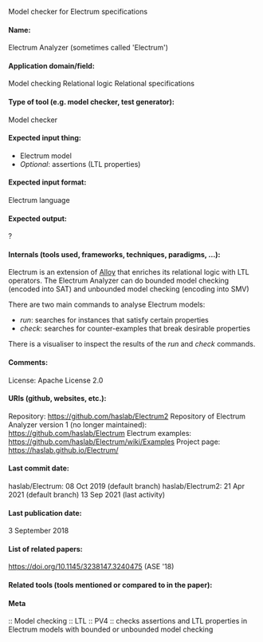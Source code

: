 Model checker for Electrum specifications

#### Name:
Electrum Analyzer (sometimes called 'Electrum')

#### Application domain/field:
Model checking
Relational logic
Relational specifications

#### Type of tool (e.g. model checker, test generator):
Model checker

#### Expected input thing:
- Electrum model
- *Optional*: assertions (LTL properties)

#### Expected input format:
Electrum language

#### Expected output:
?

#### Internals (tools used, frameworks, techniques, paradigms, ...):
Electrum is an extension of [Alloy](../Solvers/Alloy%20Analyzer.md) that enriches its relational logic with LTL operators.
The Electrum Analyzer can do bounded model checking (encoded into SAT) and unbounded model checking (encoding into SMV)

There are two main commands to analyse Electrum models:
- *run*: searches for instances that satisfy certain properties
- *check*: searches for counter-examples that break desirable properties

There is a visualiser to inspect the results of the *run* and *check* commands.

#### Comments:
License: Apache License 2.0

#### URIs (github, websites, etc.):
Repository: https://github.com/haslab/Electrum2
Repository of Electrum Analyzer version 1 (no longer maintained): https://github.com/haslab/Electrum
Electrum examples: https://github.com/haslab/Electrum/wiki/Examples
Project page: https://haslab.github.io/Electrum/

#### Last commit date:
haslab/Electrum: 08 Oct 2019 (default branch)
haslab/Electrum2: 21 Apr 2021 (default branch)
13 Sep 2021 (last activity)

#### Last publication date:
3 September 2018

#### List of related papers:
https://doi.org/10.1145/3238147.3240475 (ASE '18)

#### Related tools (tools mentioned or compared to in the paper):

#### Meta
:: Model checking
:: LTL
:: PV4 :: checks assertions and LTL properties in Electrum models with bounded or unbounded model checking
